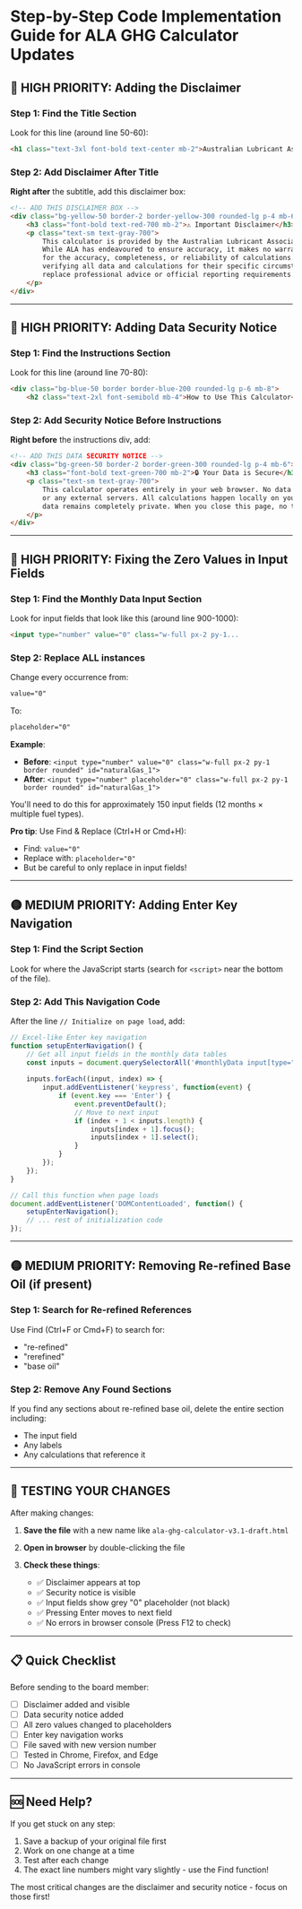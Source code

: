 # Step-by-Step Code Implementation Guide for ALA GHG Calculator Updates

## 🔴 HIGH PRIORITY: Adding the Disclaimer

### Step 1: Find the Title Section
Look for this line (around line 50-60):
```html
<h1 class="text-3xl font-bold text-center mb-2">Australian Lubricant Association</h1>
```

### Step 2: Add Disclaimer After Title
**Right after** the subtitle, add this disclaimer box:

```html
<!-- ADD THIS DISCLAIMER BOX -->
<div class="bg-yellow-50 border-2 border-yellow-300 rounded-lg p-4 mb-6 max-w-4xl mx-auto">
    <h3 class="font-bold text-red-700 mb-2">⚠️ Important Disclaimer</h3>
    <p class="text-sm text-gray-700">
        This calculator is provided by the Australian Lubricant Association (ALA) as a general guide only. 
        While ALA has endeavoured to ensure accuracy, it makes no warranties and accepts no liability 
        for the accuracy, completeness, or reliability of calculations. Users are responsible for 
        verifying all data and calculations for their specific circumstances. This tool should not 
        replace professional advice or official reporting requirements.
    </p>
</div>
```

---

## 🔴 HIGH PRIORITY: Adding Data Security Notice

### Step 1: Find the Instructions Section
Look for this line (around line 70-80):
```html
<div class="bg-blue-50 border border-blue-200 rounded-lg p-6 mb-8">
    <h2 class="text-2xl font-semibold mb-4">How to Use This Calculator</h2>
```

### Step 2: Add Security Notice Before Instructions
**Right before** the instructions div, add:

```html
<!-- ADD THIS DATA SECURITY NOTICE -->
<div class="bg-green-50 border-2 border-green-300 rounded-lg p-4 mb-6">
    <h3 class="font-bold text-green-700 mb-2">🔒 Your Data is Secure</h3>
    <p class="text-sm text-gray-700">
        This calculator operates entirely in your web browser. No data is transmitted to ALA 
        or any external servers. All calculations happen locally on your computer, and your 
        data remains completely private. When you close this page, no trace of your data remains.
    </p>
</div>
```

---

## 🔴 HIGH PRIORITY: Fixing the Zero Values in Input Fields

### Step 1: Find the Monthly Data Input Section
Look for input fields that look like this (around line 900-1000):
```html
<input type="number" value="0" class="w-full px-2 py-1...
```

### Step 2: Replace ALL instances
Change every occurrence from:
```html
value="0"
```
To:
```html
placeholder="0"
```

**Example**: 
- **Before**: `<input type="number" value="0" class="w-full px-2 py-1 border rounded" id="naturalGas_1">`
- **After**: `<input type="number" placeholder="0" class="w-full px-2 py-1 border rounded" id="naturalGas_1">`

You'll need to do this for approximately 150 input fields (12 months × multiple fuel types).

**Pro tip**: Use Find & Replace (Ctrl+H or Cmd+H):
- Find: `value="0"`
- Replace with: `placeholder="0"`
- But be careful to only replace in input fields!

---

## 🟡 MEDIUM PRIORITY: Adding Enter Key Navigation

### Step 1: Find the Script Section
Look for where the JavaScript starts (search for `<script>` near the bottom of the file).

### Step 2: Add This Navigation Code
After the line `// Initialize on page load`, add:

```javascript
// Excel-like Enter key navigation
function setupEnterNavigation() {
    // Get all input fields in the monthly data tables
    const inputs = document.querySelectorAll('#monthlyData input[type="number"]');
    
    inputs.forEach((input, index) => {
        input.addEventListener('keypress', function(event) {
            if (event.key === 'Enter') {
                event.preventDefault();
                // Move to next input
                if (index + 1 < inputs.length) {
                    inputs[index + 1].focus();
                    inputs[index + 1].select();
                }
            }
        });
    });
}

// Call this function when page loads
document.addEventListener('DOMContentLoaded', function() {
    setupEnterNavigation();
    // ... rest of initialization code
});
```

---

## 🟡 MEDIUM PRIORITY: Removing Re-refined Base Oil (if present)

### Step 1: Search for Re-refined References
Use Find (Ctrl+F or Cmd+F) to search for:
- "re-refined"
- "rerefined"
- "base oil"

### Step 2: Remove Any Found Sections
If you find any sections about re-refined base oil, delete the entire section including:
- The input field
- Any labels
- Any calculations that reference it

---

## 💚 TESTING YOUR CHANGES

After making changes:

1. **Save the file** with a new name like `ala-ghg-calculator-v3.1-draft.html`

2. **Open in browser** by double-clicking the file

3. **Check these things**:
   - ✅ Disclaimer appears at top
   - ✅ Security notice is visible
   - ✅ Input fields show grey "0" placeholder (not black)
   - ✅ Pressing Enter moves to next field
   - ✅ No errors in browser console (Press F12 to check)

---

## 📋 Quick Checklist

Before sending to the board member:
- [ ] Disclaimer added and visible
- [ ] Data security notice added
- [ ] All zero values changed to placeholders
- [ ] Enter key navigation works
- [ ] File saved with new version number
- [ ] Tested in Chrome, Firefox, and Edge
- [ ] No JavaScript errors in console

---

## 🆘 Need Help?

If you get stuck on any step:
1. Save a backup of your original file first
2. Work on one change at a time
3. Test after each change
4. The exact line numbers might vary slightly - use the Find function!

The most critical changes are the disclaimer and security notice - focus on those first!